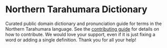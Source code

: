 
# Northern Tarahumara Dictionary

Curated public domain dictionary and pronunciation guide for terms in the Northern Tarahumara language. See the [contributing guide](https://github.com/drumworkteam/term/blob/make/.github/contributing.md) for details on how to contribute. We would love your support, even if it is just fixing a word or adding a single definition. Thank you for all your help!